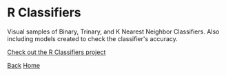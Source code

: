 <link rel="stylesheet" href="/assets/css/main.css">

# R Classifiers

Visual samples of Binary, Trinary, and K Nearest Neighbor Classifiers.  Also including models created to check the classifier's accuracy.

[Check out the R Classifiers project](https://github.com/michelle-bh/michelle-bh.github.io/tree/main/Projects-Using-R/R-Classifiers)



[Back](../README.md)       [Home](https://michelle-bh.github.io/)


